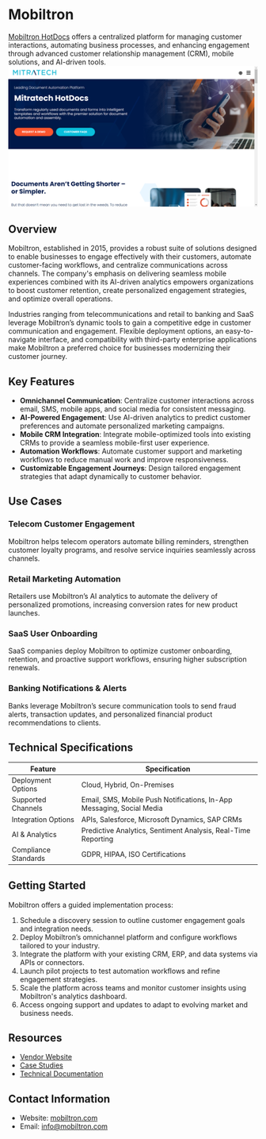 
# Mobiltron  
  
[Mobiltron HotDocs](https://mitratech.com/products/hotdocs/) offers a centralized platform for managing customer interactions, automating business processes, and enhancing engagement through advanced customer relationship management (CRM), mobile solutions, and AI-driven tools.  
![Mobiltron](assets/mobiltron.png)

## Overview  
Mobiltron, established in 2015, provides a robust suite of solutions designed to enable businesses to engage effectively with their customers, automate customer-facing workflows, and centralize communications across channels. The company's emphasis on delivering seamless mobile experiences combined with its AI-driven analytics empowers organizations to boost customer retention, create personalized engagement strategies, and optimize overall operations.  

Industries ranging from telecommunications and retail to banking and SaaS leverage Mobiltron’s dynamic tools to gain a competitive edge in customer communication and engagement. Flexible deployment options, an easy-to-navigate interface, and compatibility with third-party enterprise applications make Mobiltron a preferred choice for businesses modernizing their customer journey.  

## Key Features  
- **Omnichannel Communication**: Centralize customer interactions across email, SMS, mobile apps, and social media for consistent messaging.  
- **AI-Powered Engagement**: Use AI-driven analytics to predict customer preferences and automate personalized marketing campaigns.  
- **Mobile CRM Integration**: Integrate mobile-optimized tools into existing CRMs to provide a seamless mobile-first user experience.  
- **Automation Workflows**: Automate customer support and marketing workflows to reduce manual work and improve responsiveness.  
- **Customizable Engagement Journeys**: Design tailored engagement strategies that adapt dynamically to customer behavior.  

## Use Cases  
### Telecom Customer Engagement  
Mobiltron helps telecom operators automate billing reminders, strengthen customer loyalty programs, and resolve service inquiries seamlessly across channels.  

### Retail Marketing Automation  
Retailers use Mobiltron’s AI analytics to automate the delivery of personalized promotions, increasing conversion rates for new product launches.  

### SaaS User Onboarding  
SaaS companies deploy Mobiltron to optimize customer onboarding, retention, and proactive support workflows, ensuring higher subscription renewals.  

### Banking Notifications & Alerts  
Banks leverage Mobiltron’s secure communication tools to send fraud alerts, transaction updates, and personalized financial product recommendations to clients.  

## Technical Specifications  

| Feature              | Specification                         |  
|----------------------|---------------------------------------|  
| Deployment Options   | Cloud, Hybrid, On-Premises            |  
| Supported Channels   | Email, SMS, Mobile Push Notifications, In-App Messaging, Social Media |  
| Integration Options  | APIs, Salesforce, Microsoft Dynamics, SAP CRMs |  
| AI & Analytics       | Predictive Analytics, Sentiment Analysis, Real-Time Reporting |  
| Compliance Standards | GDPR, HIPAA, ISO Certifications       |  

## Getting Started  
Mobiltron offers a guided implementation process:  
1. Schedule a discovery session to outline customer engagement goals and integration needs.  
2. Deploy Mobiltron’s omnichannel platform and configure workflows tailored to your industry.  
3. Integrate the platform with your existing CRM, ERP, and data systems via APIs or connectors.  
4. Launch pilot projects to test automation workflows and refine engagement strategies.  
5. Scale the platform across teams and monitor customer insights using Mobiltron's analytics dashboard.  
6. Access ongoing support and updates to adapt to evolving market and business needs.  

## Resources  
- [Vendor Website](https://www.mobiltron.com/)  
- [Case Studies](https://www.mobiltron.com/resources)  
- [Technical Documentation](https://www.mobiltron.com/docs)  

## Contact Information  
- Website: [mobiltron.com](https://www.mobiltron.com/)  
- Email: info@mobiltron.com  

